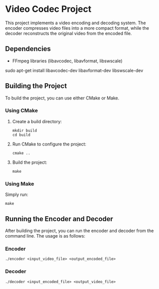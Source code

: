 # Video Codec Project

This project implements a video encoding and decoding system. The encoder compresses video files into a more compact format, while the decoder reconstructs the original video from the encoded file.

## Dependencies

- FFmpeg libraries (libavcodec, libavformat, libswscale)

sudo apt-get install libavcodec-dev libavformat-dev libswscale-dev

## Building the Project

To build the project, you can use either CMake or Make.

### Using CMake

1. Create a build directory:
   ```
   mkdir build
   cd build
   ```

2. Run CMake to configure the project:
   ```
   cmake ..
   ```

3. Build the project:
   ```
   make
   ```

### Using Make

Simply run:
```
make
```

## Running the Encoder and Decoder

After building the project, you can run the encoder and decoder from the command line. The usage is as follows:

### Encoder

```
./encoder <input_video_file> <output_encoded_file>
```

### Decoder

```
./decoder <input_encoded_file> <output_video_file>
```

